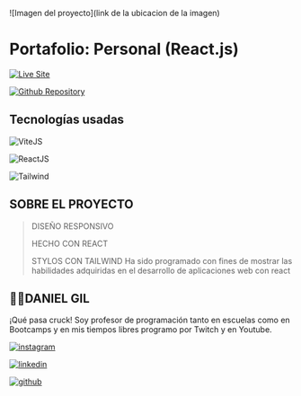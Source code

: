 ![Imagen del proyecto](link de la ubicacion de la imagen)

# Portafolio: Personal (React.js)

[![Live Site](https://img.shields.io/static/v1?label=&message=Live%20Site&color=6cccb4&style=for-the-badge)](####link)

[![Github Repository](https://img.shields.io/static/v1?label=&message=Github%20Repository&color=000000&style=for-the-badge&logo=github&logoColor=white)](##link)

## Tecnologías usadas

![ViteJS](https://img.shields.io/static/v1?label=&message=ViteJS&color=purple&logo=vite&logoColor=white&style=for-the-badge)

![ReactJS](https://img.shields.io/static/v1?label=&message=reactjs&color=17A1E6&logo=react&logoColor=white&style=for-the-badge)

![Tailwind](https://img.shields.io/static/v1?label=&message=TAILWIND&CSS&color=blueviolet)

## SOBRE EL PROYECTO

> DISEÑO RESPONSIVO
>
> HECHO CON REACT
>
> STYLOS CON TAILWIND
> Ha sido programado con fines de mostrar las habilidades adquiridas en el desarrollo de aplicaciones web con react

## 👨🏻‍DANIEL GIL

¡Qué pasa cruck! Soy profesor de programación tanto en escuelas como en Bootcamps y en mis tiempos libres programo por Twitch y en Youtube.

[![instagram](https://img.shields.io/static/v1?label=&message=instagram&color=5B51D8&logo=instagram&logoColor=white&style=for-the-badge)](https://instagram.com/eduardofierro.pro)

[![linkedin](https://img.shields.io/static/v1?label=&message=linkedin&color=0e76a8&logo=linkedin&logoColor=white&style=for-the-badge)](https://www.linkedin.com/in/eduardofierropro)

[![github](https://img.shields.io/static/v1?label=&message=github&color=171515&logo=github&logoColor=white&style=for-the-badge)](https://github.com/eduardofierropro)
